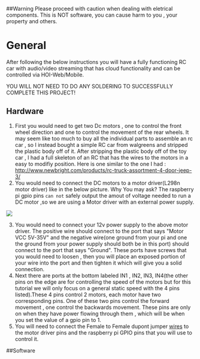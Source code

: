 


##Warning
Please proceed with caution when dealing with eletrical components. This is NOT software, you can cause harm to you , your property and others.


# General

After following the below instructions you will have a fully functioning RC car with audio/video streaming that has cloud functionality and can be controlled via HOI-Web/Mobile.

YOU WILL NOT NEED TO DO ANY SOLDERING TO SUCCESSFULLY COMPLETE THIS PROJECT!

## Hardware

1. First you would need to get two Dc motors , one to control the front wheel direction and one to control the movement of the rear wheels. It may seem like too much to buy all the individual parts to assemble an rc car , so I instead bought a simple RC car from walgreens and stripped the plastic body off of it. After stripping the plastic body off of the toy car , I had a full skeleton of an RC that has the wires to the motors in a easy to modifiy position. Here is one similar to the one I had : http://www.newbright.com/products/rc-truck-assortment-4-door-jeep-3/
2. You would need to connect the DC motors to a motor driver(L298n motor driver) like in the below picture. 
Why You may ask? The raspberry pi gpio pins `can not` safely output the amout of voltage needed to run a DC motor ,so we are using a Motor driver with an external power supply.

<img src = "https://github.com/House-of-IoT/Ralph/blob/master/L298N-Pinout.png"/>

3. You would need to connect your 12v power supply to the above motor driver. The positive wire should connect to the port that says "Motor VCC 5V-35V" and the negative wire(one ground from your pi and one the ground from your power supply should both be in this port) should connect to the port that says "Ground". These ports have screws that you would need to loosen , then you will place an exposed portion of your wire into the port and then tighten it which will give you a solid connection. 
4. Next there are ports at the bottom labeled IN1 , IN2, IN3, IN4(the other pins on the edge are for controlling the speed of the motors but for this tutorial we will only focus on a general static speed with the 4 pins listed).These 4 pins control 2 motors, each motor have two corresponding pins. One of these two pins control the forward movement , one control the backwards movement. These pins are only on when they have power flowing through them , which will be when you set the value of a gpio pin to 1.
5. You will need to connect the Female to Female dupont jumper [wires](https://www.amazon.com/GenBasic-Piece-Female-Jumper-Wires/dp/B077NH83CJ/ref=asc_df_B077NH83CJ/?tag=hyprod-20&linkCode=df0&hvadid=309750549985&hvpos=&hvnetw=g&hvrand=6244468396297283499&hvpone=&hvptwo=&hvqmt=&hvdev=c&hvdvcmdl=&hvlocint=&hvlocphy=9021724&hvtargid=pla-567322001486&psc=1) to the motor driver pins and the raspberry pi GPIO pins that you will use to control it.

##Software
